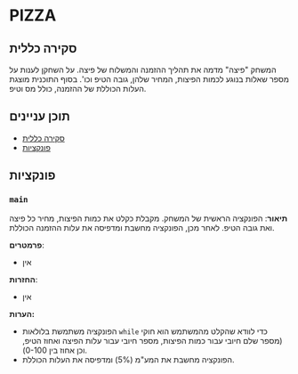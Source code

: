 # PIZZA

## סקירה כללית

המשחק "פיצה" מדמה את תהליך ההזמנה והמשלוח של פיצה. על השחקן לענות על מספר שאלות בנוגע לכמות הפיצות, המחיר שלהן, גובה הטיפ וכו'. בסוף התוכנית מוצגת העלות הכוללת של ההזמנה, כולל מס וטיפ.

## תוכן עניינים

- [סקירה כללית](#סקירה-כללית)
- [פונקציות](#פונקציות)

## פונקציות

### `main`

**תיאור**: הפונקציה הראשית של המשחק. מקבלת כקלט את כמות הפיצות, מחיר כל פיצה ואת גובה הטיפ. לאחר מכן, הפונקציה מחשבת ומדפיסה את עלות ההזמנה הכוללת.

**פרמטרים**:
- אין

**החזרות**:
- אין

**הערות:**
- הפונקציה משתמשת בלולאות `while` כדי לוודא שהקלט מהמשתמש הוא חוקי (מספר שלם חיובי עבור כמות הפיצות, מספר חיובי עבור עלות הפיצה ואחוז הטיפ, וכן אחוז בין 0-100).
- הפונקציה מחשבת את המע"מ (5%) ומדפיסה את העלות הכוללת.
```